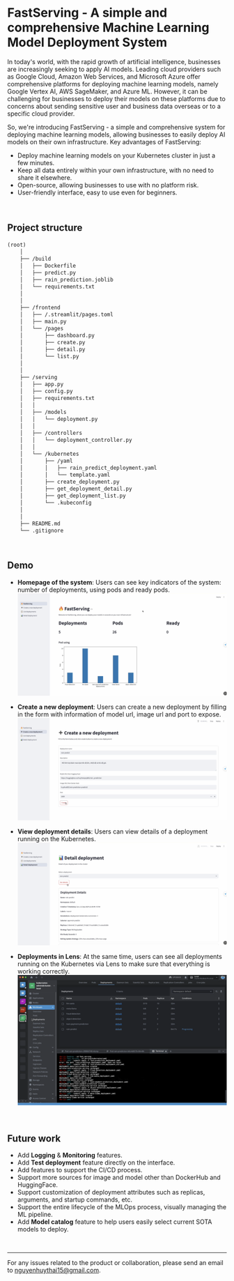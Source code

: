 # FastServing - A simple and comprehensive Machine Learning Model Deployment System

In today's world, with the rapid growth of artificial intelligence, businesses are increasingly seeking to apply AI models. Leading cloud providers such as Google Cloud, Amazon Web Services, and Microsoft Azure offer comprehensive platforms for deploying machine learning models, namely Google Vertex AI, AWS SageMaker, and Azure ML. However, it can be challenging for businesses to deploy their models on these platforms due to concerns about sending sensitive user and business data overseas or to a specific cloud provider.

So, we're introducing FastServing - a simple and comprehensive system for deploying machine learning models, allowing businesses to easily deploy AI models on their own infrastructure. Key advantages of FastServing:
- Deploy machine learning models on your Kubernetes cluster in just a few minutes.
- Keep all data entirely within your own infrastructure, with no need to share it elsewhere.
- Open-source, allowing businesses to use with no platform risk.
- User-friendly interface, easy to use even for beginners.
<br/>

## Project structure
```
(root)
    │
    ├── /build
    │   ├── Dockerfile
    │   ├── predict.py
    │   ├── rain_prediction.joblib
    │   └── requirements.txt
    │
    │
    ├── /frontend
    │   ├── /.streamlit/pages.toml        
    │   ├── main.py
    │   └── /pages
    │       ├── dashboard.py
    │       ├── create.py
    │       ├── detail.py
    │       └── list.py
    │
    │
    ├── /serving
    │   ├── app.py
    │   ├── config.py
    │   ├── requirements.txt
    │   │
    │   ├── /models
    │   │   └── deployment.py
    │   │
    │   ├── /controllers
    │   │   └── deployment_controller.py
    │   │
    │   └── /kubernetes
    │       ├── /yaml
    │       │   ├── rain_predict_deployment.yaml
    │       │   └── template.yaml
    │       ├── create_deployment.py
    │       ├── get_deployment_detail.py
    │       ├── get_deployment_list.py
    │       └── .kubeconfig
    │
    │
    ├── README.md
    └── .gitignore
```
<br/>

## Demo
- **Homepage of the system**: Users can see key indicators of the system: number of deployments, using pods and ready pods.
    <img src="images/homepage.png" width=match-parent> 

- **Create a new deployment**: Users can create a new deployment by filling in the form with information of model url, image url and port to expose.
    <img src="images/create.png" width=match-parent>

- **View deployment details**: Users can view details of a deployment running on the Kubernetes.
    <img src="images/view-detail.png" width=match-parent>

- **Deployments in Lens**: At the same time, users can see all deployments running on the Kubernetes via Lens to make sure that everything is working correctly.
    <img src="images/deployments-in-lens.png" width=match-parent>
<br/>

## Future work
- Add **Logging** & **Monitoring** features.
- Add **Test deployment** feature directly on the interface.
- Add features to support the CI/CD process.
- Support more sources for image and model other than DockerHub and HuggingFace.
- Support customization of deployment attributes such as replicas, arguments, and startup commands, etc.
- Support the entire lifecycle of the MLOps process, visually managing the ML pipeline.
- Add **Model catalog** feature to help users easily select current SOTA models to deploy.
<br/>

____
For any issues related to the product or collaboration, please send an email to [nguyenhuythai15@gmail.com](mailto:nguyenhuythai15@gmail.com).